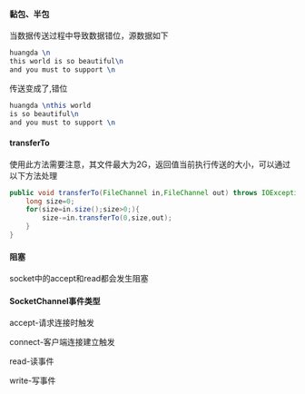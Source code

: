 #### 黏包、半包

当数据传送过程中导致数据错位，源数据如下

```tex
huangda \n
this world is so beautiful\n
and you must to support \n
```

传送变成了,错位

```tex
huangda \nthis world 
is so beautiful\n
and you must to support \n
```

#### transferTo

使用此方法需要注意，其文件最大为2G，返回值当前执行传送的大小，可以通过以下方法处理

```java
public void transferTo(FileChannel in,FileChannel out) throws IOException {
    long size=0;
    for(size=in.size();size>0;){
        size-=in.transferTo(0,size,out);
    }
}
```

#### 阻塞

socket中的accept和read都会发生阻塞

#### SocketChannel事件类型

accept-请求连接时触发

connect-客户端连接建立触发

read-读事件

write-写事件